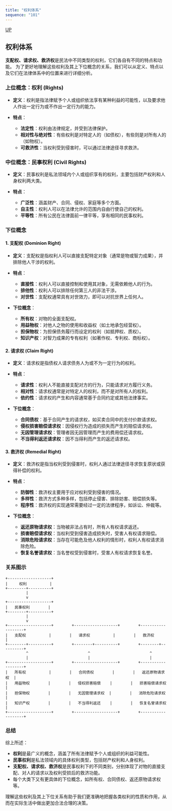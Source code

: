 ```yaml
---
title: "权利体系"
sequence: "101"
---
```


[UP](/law/civil-law-index.html)

## 权利体系

**支配权、请求权、救济权**是民法中不同类型的权利，它们各自有不同的特点和功能。
为了更好地理解这些权利及其上下位概念的关系，我们可以从定义、特点以及它们在法律体系中的位置来进行详细分析。

### 上位概念：**权利 (Rights)**

- **定义**：权利是指法律赋予个人或组织依法享有某种利益的可能性，以及要求他人作出一定行为或不作出一定行为的能力。

- **特点**：
    - **法定性**：权利由法律规定，并受到法律保护。
    - **相对性与绝对性**：有些权利是对特定人的（如债权），有些则是对所有人的（如物权）。
    - **可救济性**：当权利受到侵害时，可以通过法律途径寻求救济。

### 中位概念：**民事权利 (Civil Rights)**

- **定义**：民事权利是私法领域内个人或组织享有的权利，主要包括财产权利和人身权利两大类。

- **特点**：
    - **广泛性**：涵盖财产、合同、侵权、家庭等多个方面。
    - **自主性**：权利人可以在法律允许的范围内自由行使自己的权利。
    - **平等性**：所有公民在法律面前一律平等，享有相同的民事权利。

### 下位概念

#### 1. **支配权 (Dominion Right)**

- **定义**：支配权是指权利人可以直接支配特定对象（通常是物或智力成果），并排除他人干涉的权利。

- **特点**：
    - **直接性**：权利人可以直接控制和使用其对象，无需依赖他人的行为。
    - **排他性**：权利人可以排除任何第三人的非法干涉。
    - **对世性**：支配权通常具有对世效力，即可以对抗世界上任何人。

- **下位概念**：
    - **所有权**：对物的全面支配权。
    - **用益物权**：对他人之物的使用和收益权（如土地承包经营权）。
    - **担保物权**：为担保债务履行而设定的权利（如抵押权、质权）。
    - **知识产权**：对智力成果的专有权利（如著作权、专利权、商标权）。

#### 2. **请求权 (Claim Right)**

- **定义**：请求权是指债权人请求债务人为或不为一定行为的权利。

- **特点**：
    - **请求性**：权利人不能直接支配对方的行为，只能请求对方履行义务。
    - **相对性**：请求权通常是对特定人的权利，而不是对所有人的权利。
    - **依约性**：请求权的产生和内容通常基于合同约定或其他法律事实。

- **下位概念**：
    - **合同债权**：基于合同产生的请求权，如买卖合同中的支付价款请求权。
    - **侵权损害赔偿请求权**：因侵权行为造成的损失而产生的赔偿请求权。
    - **无因管理请求权**：管理者因无因管理而产生的费用偿还请求权。
    - **不当得利返还请求权**：因不当得利而产生的返还请求权。

#### 3. **救济权 (Remedial Right)**

- **定义**：救济权是指当权利受到侵害时，权利人通过法律途径寻求恢复原状或获得补偿的权利。

- **特点**：
    - **防御性**：救济权主要用于应对权利受到侵害的情况。
    - **多样性**：救济方式多种多样，包括停止侵害、排除妨害、赔偿损失等。
    - **程序性**：救济权的实现通常需要经过一定的法律程序，如诉讼、仲裁等。

- **下位概念**：
    - **返还原物请求权**：当物被非法占有时，所有人有权请求返还。
    - **损害赔偿请求权**：当权利受到侵害造成损失时，受害人有权请求赔偿。
    - **消除危险请求权**：当存在可能危及他人权利的情形时，权利人有权请求消除危险。
    - **恢复名誉请求权**：当名誉权受到侵害时，受害人有权请求恢复名誉。

### 关系图示

```
+-------------------+
|     权利          |
+--------+----------+
         |
         v
+-------------------+
|   民事权利        |
+--------+----------+
         |
         v
+-------------------+        +-------------------+        +-------------------+
|   支配权          |        |   请求权          |        |   救济权          |
+--------+----------+        +--------+----------+        +--------+----------+
         ^                          ^                          ^
         |                          |                          |
+-------------------+        +-------------------+        +-------------------+
|   所有权          |        |   合同债权        |        |   返还原物请求权  |
|   用益物权        |        |   侵权损害赔偿    |        |   损害赔偿请求权  |
|   担保物权        |        |   无因管理请求权  |        |   消除危险请求权  |
|   知识产权        |        |   不当得利返还    |        |   恢复名誉请求权  |
+-------------------+        +-------------------+        +-------------------+
```

### 总结

综上所述：

- **权利**是最广义的概念，涵盖了所有法律赋予个人或组织的利益可能性。
- **民事权利**是私法领域内的具体权利类型，包括财产权利和人身权利。
- **支配权、请求权、救济权**是民事权利下的不同类别，分别体现了对物的直接支配、对人的请求以及权利受损后的救济功能。
- 每个大类下又有更具体的下位概念，如所有权、合同债权、返还原物请求权等。

理解这些权利及其上下位关系有助于我们更准确地把握各类权利的性质和作用，从而在实际生活中做出更加合法合理的决策。


